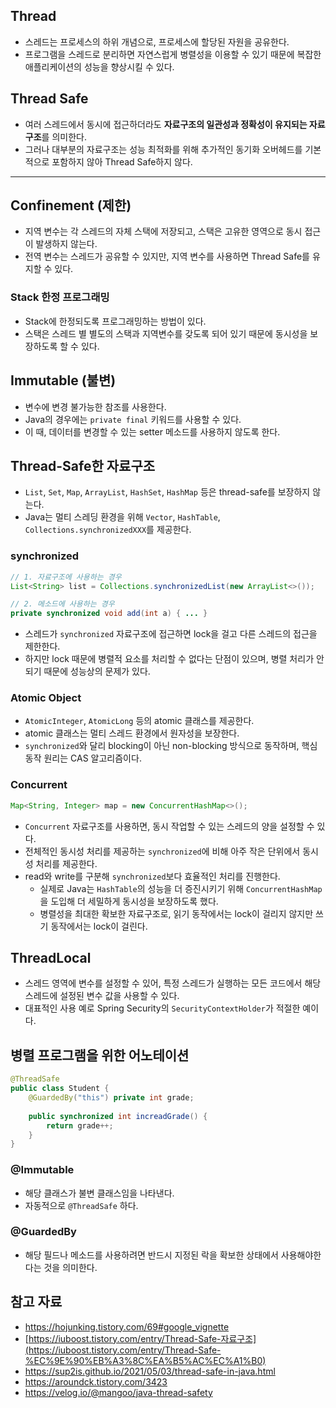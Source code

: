 ## Thread

- 스레드는 프로세스의 하위 개념으로, 프로세스에 할당된 자원을 공유한다.
- 프로그램을 스레드로 분리하면 자연스럽게 병렬성을 이용할 수 있기 때문에 복잡한 애플리케이션의 성능을 향상시킬 수 있다.

## Thread Safe

- 여러 스레드에서 동시에 접근하더라도 **자료구조의 일관성과 정확성이 유지되는 자료구조**를 의미한다.
- 그러나 대부분의 자료구조는 성능 최적화를 위해 추가적인 동기화 오버헤드를 기본적으로 포함하지 않아 Thread Safe하지 않다.

---

## Confinement (제한)

- 지역 변수는 각 스레드의 자체 스택에 저장되고, 스택은 고유한 영역으로 동시 접근이 발생하지 않는다.
- 전역 변수는 스레드가 공유할 수 있지만, 지역 변수를 사용하면 Thread Safe를 유지할 수 있다.

### Stack 한정 프로그래밍

- Stack에 한정되도록 프로그래밍하는 방법이 있다.
- 스택은 스레드 별 별도의 스택과 지역변수를 갖도록 되어 있기 때문에 동시성을 보장하도록 할 수 있다.

## Immutable (불변)

- 변수에 변경 불가능한 참조를 사용한다.
- Java의 경우에는 `private final` 키워드를 사용할 수 있다.
- 이 때, 데이터를 변경할 수 있는 setter 메소드를 사용하지 않도록 한다.

## Thread-Safe한 자료구조

- `List`, `Set`, `Map`, `ArrayList`, `HashSet`, `HashMap` 등은 thread-safe를 보장하지 않는다.
- Java는 멀티 스레딩 환경을 위해 `Vector`, `HashTable`, `Collections.synchronizedXXX`를 제공한다.

### synchronized

```java
// 1. 자료구조에 사용하는 경우
List<String> list = Collections.synchronizedList(new ArrayList<>());

// 2. 메소드에 사용하는 경우
private synchronized void add(int a) { ... }
```

- 스레드가 `synchronized` 자료구조에 접근하면 lock을 걸고 다른 스레드의 접근을 제한한다.
- 하지만 lock 때문에 병렬적 요소를 처리할 수 없다는 단점이 있으며, 병렬 처리가 안되기 때문에 성능상의 문제가 있다.

### Atomic Object

- `AtomicInteger`, `AtomicLong` 등의 atomic 클래스를 제공한다.
- atomic 클래스는 멀티 스레드 환경에서 원자성을 보장한다.
- `synchronized`와 달리 blocking이 아닌 non-blocking 방식으로 동작하며, 핵심 동작 원리는 CAS 알고리즘이다.

### Concurrent

```java
Map<String, Integer> map = new ConcurrentHashMap<>();
```

- `Concurrent` 자료구조를 사용하면, 동시 작업할 수 있는 스레드의 양을 설정할 수 있다.
- 전체적인 동시성 처리를 제공하는 `synchronized`에 비해 아주 작은 단위에서 동시성 처리를 제공한다.
- read와 write를 구분해 `synchronized`보다 효율적인 처리를 진행한다.
    - 실제로 Java는 `HashTable`의 성능을 더 증진시키기 위해 `ConcurrentHashMap`을 도입해 더 세밀하게 동시성을 보장하도록 했다.
    - 병렬성을 최대한 확보한 자료구조로, 읽기 동작에서는 lock이 걸리지 않지만 쓰기 동작에서는 lock이 걸린다.

## ThreadLocal

- 스레드 영역에 변수를 설정할 수 있어, 특정 스레드가 실행하는 모든 코드에서 해당 스레드에 설정된 변수 값을 사용할 수 있다.
- 대표적인 사용 예로 Spring Security의 `SecurityContextHolder`가 적절한 예이다.

## 병렬 프로그램을 위한 어노테이션

```java
@ThreadSafe
public class Student {
	@GuardedBy("this") private int grade;
	
	public synchronized int increadGrade() {
		return grade++;
	}
}
```

### @Immutable

- 해당 클래스가 불변 클래스임을 나타낸다.
- 자동적으로 `@ThreadSafe` 하다.

### @GuardedBy

- 해당 필드나 메소드를 사용하려면 반드시 지정된 락을 확보한 상태에서 사용해야한다는 것을 의미한다.

## 참고 자료

- https://hojunking.tistory.com/69#google_vignette
- [https://iuboost.tistory.com/entry/Thread-Safe-자료구조](https://iuboost.tistory.com/entry/Thread-Safe-%EC%9E%90%EB%A3%8C%EA%B5%AC%EC%A1%B0)
- https://sup2is.github.io/2021/05/03/thread-safe-in-java.html
- https://aroundck.tistory.com/3423
- https://velog.io/@mangoo/java-thread-safety
